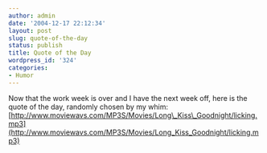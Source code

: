 ```yaml
---
author: admin
date: '2004-12-17 22:12:34'
layout: post
slug: quote-of-the-day
status: publish
title: Quote of the Day
wordpress_id: '324'
categories:
- Humor
---
```


Now that the work week is over and I have the next week off, here is the
quote of the day, randomly chosen by my whim:
[http://www.moviewavs.com/MP3S/Movies/Long\_Kiss\_Goodnight/licking.mp3](http://www.moviewavs.com/MP3S/Movies/Long_Kiss_Goodnight/licking.mp3)
